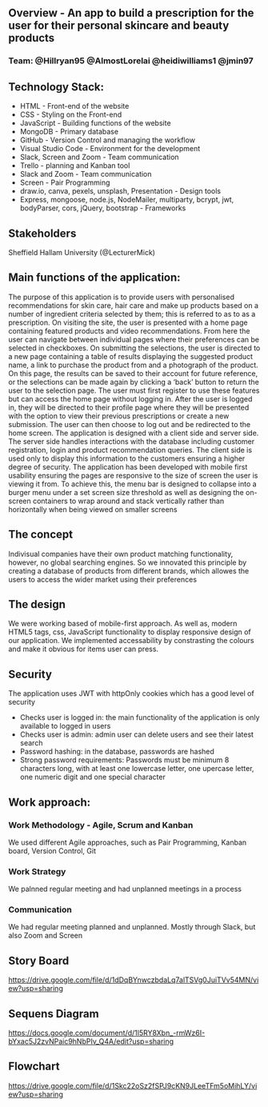 ## Overview - An app to build a prescription for the user for their personal skincare and beauty products

### Team: @Hillryan95 @AlmostLorelai @heidiwilliams1 @jmin97


## Technology Stack:
 - HTML - Front-end of the website
 - CSS - Styling on the Front-end
 - JavaScript - Building functions of the website
 - MongoDB - Primary database
 - GitHub - Version Control and managing the workflow
 - Visual Studio Code - Environment for the development
 - Slack, Screen and Zoom - Team communication
 - Trello - planning and Kanban tool
 - Slack and Zoom - Team communication
 - Screen - Pair Programming
 - draw.io, canva, pexels, unsplash, Presentation - Design tools
 - Express, mongoose, node.js, NodeMailer, multiparty, bcrypt, jwt, bodyParser, cors, jQuery, bootstrap - Frameworks

## Stakeholders
Sheffield Hallam University (@LecturerMick)

## Main functions of the application:
The purpose of this application is to provide users with personalised recommendations for skin care, hair care and make up products based on a number of ingredient criteria selected by them; this is referred to as to as a prescription.
On visiting the site, the user is presented with a home page containing featured products and video recommendations. From here the user can navigate between individual pages where their preferences can be selected in checkboxes.
On submitting the selections, the user is directed to a new page containing a table of results displaying the suggested product name, a link to purchase the product from and a photograph of the product. On this page, the results can be saved to their account for future reference, or the selections can be made again by clicking a ‘back’ button to return the user to the selection page.
The user must first register to use these features but can access the home page without logging in. After the user is logged in, they will be directed to their profile page where they will be presented with the option to view their previous prescriptions or create a new submission. The user can then choose to log out and be redirected to the home screen.
The application is designed with a client side and server side. The server side handles interactions with the database including customer registration, login and product recommendation queries. The client side is used only to display this information to the customers ensuring a higher degree of security.
The application has been developed with mobile first usability ensuring the pages are responsive to the size of screen the user is viewing it from. To achieve this, the menu bar is designed to collapse into a burger menu under a set screen size threshold as well as designing the on-screen containers to wrap around and stack vertically rather than horizontally when being viewed on smaller screens

## The concept
Indivisual companies have their own product matching functionality, however, no global searching engines. So we innovated this principle by creating a database of products from different brands, which allowes the users to access the wider market using their preferences

## The design
We were working based of mobile-first approach. As well as, modern HTML5 tags, css, JavaScript functionality to display responsive design of our application. We implemented accessability by constrasting the colours and make it obvious for items user can press.

## Security
The application uses JWT with httpOnly cookies which has a good level of security
- Checks user is logged in: the main functionality of the application is only available to logged in users
- Checks user is admin: admin user can delete users and see their latest search
- Password hashing: in the database, passwords are hashed
- Strong password requirements: Passwords must be minimum 8 characters long, with at least one lowercase letter, one upercase letter, one numeric digit and one special character

## Work approach:

### Work Methodology - Agile, Scrum and Kanban
We used different Agile approaches, such as Pair Programming, Kanban board, Version Control, Git

### Work Strategy
We palnned regular meeting and had unplanned meetings in a process 

### Communication
We had regular meeting planned and unplanned. Mostly through Slack, but also Zoom and Screen

## Story Board
https://drive.google.com/file/d/1dDqBYnwczbdaLq7alTSVg0JuiTVv54MN/view?usp=sharing

## Sequens Diagram

https://docs.google.com/document/d/1l5RY8Xbn_-rmWz6I-bYxac5J2zvNPaic9hNbPIv_Q4A/edit?usp=sharing

## Flowchart

https://drive.google.com/file/d/1Skc22oSz2fSPJ9cKN9JLeeTFm5oMihLY/view?usp=sharing


